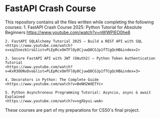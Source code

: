 # FastAPI Crash Course

This repository contains all the files written while completing the following courses:
    1. FastAPI Crash Course 2025: Python Tutorial for Absolute Beginners
    <https://www.youtube.com/watch?v=nWWPlEO0he8>

    2. FastAPI SQLAlchemy Tutorial 2025 — Build a REST API with SQL
    <https://www.youtube.com/watch?v=xq1Snezb1rs&list=PLEpRcxOmTFlOy8CjuwQ0CGJp1fTCgQcHB&index=2>

    3. Secure FastAPI API with JWT (OAuth2) – Python Token Authentication Tutorial
    <https://www.youtube.com/watch?v=KxR3OONvDvo&list=PLEpRcxOmTFlOy8CjuwQ0CGJp1fTCgQcHB&index=3>

    4. Decorators in Python: The Complete Guide
    <https://www.youtube.com/watch?v=BeNH2WdETYc>
    
    5. Python Asynchronous Programming Tutorial: Asyncio, async & await Explained
    <https://www.youtube.com/watch?v=ngXbyui-weA>

These courses are part of my preparations for CS50's final project.
